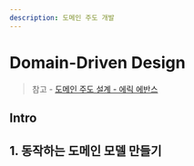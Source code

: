 ```yaml
---
description: 도메인 주도 개발
---
```


# Domain-Driven Design

> 참고 - [도메인 주도 설계 - 에릭 에반스](http://www.kyobobook.co.kr/product/detailViewKor.laf?mallGb=KOR&ejkGb=KOR&barcode=9788992939850)

## Intro


## 1. 동작하는 도메인 모델 만들기